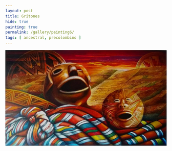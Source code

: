 ```yaml
---
layout: post
title: Gritones
hide: true
painting: true
permalink: /gallery/painting6/
tags: [ ancestral, precolombino ]
---
```


![Gritones](assets/img/paintings/drawing_6.jpeg)
